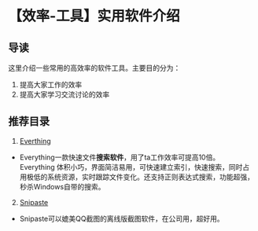 # 【效率-工具】实用软件介绍

## 导读
这里介绍一些常用的高效率的软件工具。主要目的分为：  
1. 提高大家工作的效率  
2. 提高大家学习交流讨论的效率

## 推荐目录  

1. [Everthing](https://github.com/JosanSun/CtripTechExch/blob/master/pic/josan/everything-start.png)
- Everything一款快速文件**搜索软件**，用了ta工作效率可提高10倍。  
Everything 体积小巧，界面简洁易用，可快速建立索引，快速搜索，同时占用极低的系统资源，实时跟踪文件变化。还支持正则表达式搜索，功能超强，秒杀Windows自带的搜索。

2. [Snipaste](https://github.com/JosanSun/CtripTechExch/blob/master/pic/josan/everything-start.png)
- Snipaste可以媲美QQ截图的离线版截图软件，在公司用，超好用。





